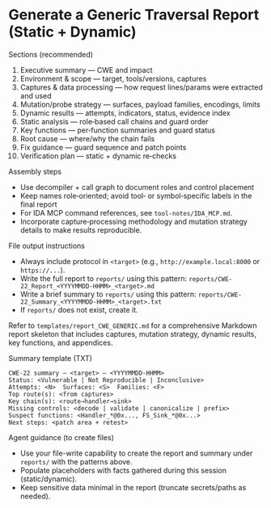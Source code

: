 # Generate a Generic Traversal Report (Static + Dynamic)

Sections (recommended)
1) Executive summary — CWE and impact
2) Environment & scope — target, tools/versions, captures
3) Captures & data processing — how request lines/params were extracted and used
4) Mutation/probe strategy — surfaces, payload families, encodings, limits
5) Dynamic results — attempts, indicators, status, evidence index
6) Static analysis — role‑based call chains and guard order
7) Key functions — per‑function summaries and guard status
8) Root cause — where/why the chain fails
9) Fix guidance — guard sequence and patch points
10) Verification plan — static + dynamic re‑checks

Assembly steps
- Use decompiler + call graph to document roles and control placement
- Keep names role‑oriented; avoid tool‑ or symbol‑specific labels in the final report
 - For IDA MCP command references, see `tool-notes/IDA_MCP.md`.
 - Incorporate capture‑processing methodology and mutation strategy details to make results reproducible.

File output instructions
- Always include protocol in `<target>` (e.g., `http://example.local:8000` or `https://...`).
- Write the full report to `reports/` using this pattern: `reports/CWE-22_Report_<YYYYMMDD-HHMM>_<target>.md`
- Write a brief summary to `reports/` using this pattern: `reports/CWE-22_Summary_<YYYYMMDD-HHMM>_<target>.txt`
- If `reports/` does not exist, create it.

Refer to `templates/report_CWE_GENERIC.md` for a comprehensive Markdown report skeleton that includes captures, mutation strategy, dynamic results, key functions, and appendices.

Summary template (TXT)
```
CWE-22 summary — <target> — <YYYYMMDD-HHMM>
Status: <Vulnerable | Not Reproducible | Inconclusive>
Attempts: <N>  Surfaces: <S>  Families: <F>
Top route(s): <from captures>
Key chain(s): <route→handler→sink>
Missing controls: <decode | validate | canonicalize | prefix>
Suspect functions: <Handler_*@0x..., FS_Sink_*@0x...>
Next steps: <patch area + retest>
```

Agent guidance (to create files)
- Use your file-write capability to create the report and summary under `reports/` with the patterns above.
- Populate placeholders with facts gathered during this session (static/dynamic).
- Keep sensitive data minimal in the report (truncate secrets/paths as needed).
